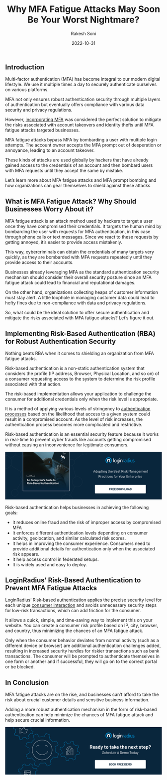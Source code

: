 ﻿---
title: "Why MFA Fatigue Attacks May Soon Be Your Worst Nightmare?"
date: "2022-10-31"
coverImage: "mfa-fatigue.jpg"
tags: ["mfa fatigue", "risk-based authentication", "authentication process"]
author: "Rakesh Soni"
description: "MFA fatigue attacks bypass MFA by bombarding a user with multiple login attempts. The account owner accepts the MFA prompt out of desperation or annoyance, leading to an account takeover. Let’s learn how organizations can gear themselves to shield against these attacks."
metatitle: "MFA Fatigue Attacks: Is it the Next Cybersecurity Menace?"
metadescription: "MFA fatigue attacks are increasingly becoming more common and businesses must put their best efforts to minimize the risks. Here’s everything you need to know."
---

## Introduction 

Multi-factor authentication (MFA) has become integral to our modern digital lifestyle. We use it multiple times a day to securely authenticate ourselves on various platforms. 

MFA not only ensures robust authentication security through multiple layers of authentication but eventually offers compliance with various data security and privacy regulations. 

However, [incorporating MFA](https://www.loginradius.com/multi-factor-authentication/) was considered the perfect solution to mitigate the risks associated with account takeovers and identity thefts until MFA fatigue attacks targeted businesses. 

MFA fatigue attacks bypass MFA by bombarding a user with multiple login attempts. The account owner accepts the MFA prompt out of desperation or annoyance, leading to an account takeover. 

These kinds of attacks are used globally by hackers that have already gained access to the credentials of an account and then bombard users with MFA requests until they accept the same by mistake. 

Let’s learn more about MFA fatigue attacks and MFA prompt bombing and how organizations can gear themselves to shield against these attacks. 


## What is MFA Fatigue Attack? Why Should Businesses Worry About it? 

MFA fatigue attack is an attack method used by hackers to target a user once they have compromised their credentials. It targets the human mind by bombarding the user with requests for MFA authentication, in this case through phone calls or text messages. Since we react to these requests by getting annoyed, it’s easier to provide access mistakenly.

This way, cybercriminals can obtain the credentials of many targets very quickly, as they are bombarded with MFA requests repeatedly until they provide access to their accounts.

Businesses already leveraging MFA as the standard authentication security mechanism should consider their overall security posture since an MFA fatigue attack could lead to financial and reputational damages. 

On the other hand, organizations collecting heaps of customer information must stay alert. A little loophole in managing customer data could lead to hefty fines due to non-compliance with data and privacy regulations. 

So, what could be the ideal solution to offer secure authentication and mitigate the risks associated with MFA fatigue attacks? Let’s figure it out. 


## Implementing Risk-Based Authentication (RBA) for Robust Authentication Security

Nothing beats RBA when it comes to shielding an organization from MFA fatigue attacks. 

Risk-based authentication is a non-static authentication system that considers the profile (IP address, Browser, Physical Location, and so on) of a consumer requesting access to the system to determine the risk profile associated with that action. 

The risk-based implementation allows your application to challenge the consumer for additional credentials only when the risk level is appropriate.

It is a method of applying various levels of stringency to [authentication processes](https://www.loginradius.com/authentication/) based on the likelihood that access to a given system could result in a compromised account. As the level of risk increases, the authentication process becomes more complicated and restrictive.

Risk-based authentication is an essential security feature because it works in real-time to prevent cyber frauds like accounts getting compromised without causing an inconvenience for legitimate consumers.

[![GD-to-RBA](GD-to-RBA.png)](https://www.loginradius.com/resource/an-enterprises-guide-to-risk-based-authentication/)

Risk-based authentication helps businesses in achieving the following goals:



* It reduces online fraud and the risk of improper access by compromised MFA 
* It enforces different authentication levels depending on consumer activity, geolocation, and similar calculated risk scores.
* It helps in improving the consumer experience. Consumers need to provide additional details for authentication only when the associated risk appears.
* It help access control in federated setups.
* It is widely used and easy to deploy.


## LoginRadius’ Risk-Based Authentication to Prevent MFA Fatigue Attacks

LoginRadius’ Risk-based authentication applies the precise security level for each unique [consumer interaction](https://www.loginradius.com/blog/growth/unified-identity-ensures-great-customer-interactions/) and avoids unnecessary security steps for low-risk transactions, which can add friction for the consumer.

It allows a quick, simple, and time-saving way to implement this on your website. You can create a consumer risk profile based on IP, city, browser, and country, thus minimizing the chances of an MFA fatigue attack. 

Only when the consumer behavior deviates from normal activity (such as a different device or browser) are additional authentication challenges added, resulting in increased security hurdles for riskier transactions such as bank transactions. The consumer will be prompted to authenticate themselves in one form or another and if successful, they will go on to the correct portal or be blocked. 


## In Conclusion

MFA fatigue attacks are on the rise, and businesses can’t afford to take the risk about crucial customer details and sensitive business information. 

Adding a more robust authentication mechanism in the form of risk-based authentication can help minimize the chances of MFA fatigue attack and help secure crucial information. 


[![book-a-demo-loginradius](../../assets/book-a-demo-loginradius.png)](https://www.loginradius.com/book-a-demo/)

